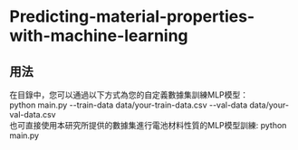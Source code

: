 # Predicting-material-properties-with-machine-learning  
## 用法  
在目錄中，您可以通過以下方式為您的自定義數據集訓練MLP模型：  
python main.py --train-data data/your-train-data.csv --val-data data/your-val-data.csv  
也可直接使用本研究所提供的數據集進行電池材料性質的MLP模型訓練:
python main.py
